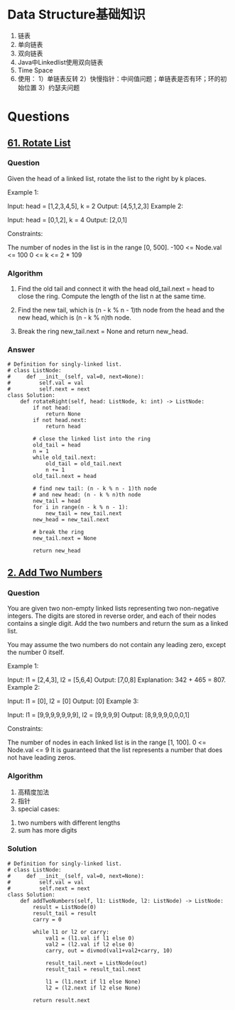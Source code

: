 # Data Structure基础知识
1. 链表
2. 单向链表
3. 双向链表
4. Java中Linkedlist使用双向链表
5. Time Space
6. 使用：
1）单链表反转
2）快慢指针：中间值问题；单链表是否有环；环的初始位置
3）约瑟夫问题


# Questions
## [61. Rotate List](https://leetcode.com/problems/rotate-list/)
### Question
Given the head of a linked list, rotate the list to the right by k places.

 

Example 1:


Input: head = [1,2,3,4,5], k = 2
Output: [4,5,1,2,3]
Example 2:


Input: head = [0,1,2], k = 4
Output: [2,0,1]
 

Constraints:

The number of nodes in the list is in the range [0, 500].
-100 <= Node.val <= 100
0 <= k <= 2 * 109

### Algorithm
1. Find the old tail and connect it with the head old_tail.next = head to close the ring. Compute the length of the list n at the same time.

2. Find the new tail, which is (n - k % n - 1)th node from the head and the new head, which is (n - k % n)th node.

3. Break the ring new_tail.next = None and return new_head.

### Answer
```
# Definition for singly-linked list.
# class ListNode:
#     def __init__(self, val=0, next=None):
#         self.val = val
#         self.next = next
class Solution:
    def rotateRight(self, head: ListNode, k: int) -> ListNode:
        if not head:
            return None
        if not head.next:
            return head
        
        # close the linked list into the ring
        old_tail = head
        n = 1
        while old_tail.next:
            old_tail = old_tail.next
            n += 1
        old_tail.next = head
        
        # find new tail: (n - k % n - 1)th node
        # and new head: (n - k % n)th node
        new_tail = head
        for i in range(n - k % n - 1):
            new_tail = new_tail.next
        new_head = new_tail.next
        
        # break the ring
        new_tail.next = None
        
        return new_head
```
## [2. Add Two Numbers](https://leetcode.com/problems/add-two-numbers/)
### Question
You are given two non-empty linked lists representing two non-negative integers. The digits are stored in reverse order, and each of their nodes contains a single digit. Add the two numbers and return the sum as a linked list.

You may assume the two numbers do not contain any leading zero, except the number 0 itself.

 

Example 1:


Input: l1 = [2,4,3], l2 = [5,6,4]
Output: [7,0,8]
Explanation: 342 + 465 = 807.
Example 2:

Input: l1 = [0], l2 = [0]
Output: [0]
Example 3:

Input: l1 = [9,9,9,9,9,9,9], l2 = [9,9,9,9]
Output: [8,9,9,9,0,0,0,1]
 

Constraints:

The number of nodes in each linked list is in the range [1, 100].
0 <= Node.val <= 9
It is guaranteed that the list represents a number that does not have leading zeros.

### Algorithm
1. 高精度加法
2. 指针
3. special cases:
1) two numbers with different lengths
2) sum has more digits

### Solution
```
# Definition for singly-linked list.
# class ListNode:
#     def __init__(self, val=0, next=None):
#         self.val = val
#         self.next = next
class Solution:
    def addTwoNumbers(self, l1: ListNode, l2: ListNode) -> ListNode:
        result = ListNode(0)
        result_tail = result
        carry = 0
        
        while l1 or l2 or carry:
            val1 = (l1.val if l1 else 0)
            val2 = (l2.val if l2 else 0)
            carry, out = divmod(val1+val2+carry, 10)
            
            result_tail.next = ListNode(out)
            result_tail = result_tail.next
            
            l1 = (l1.next if l1 else None)
            l2 = (l2.next if l2 else None)
            
        return result.next
```
